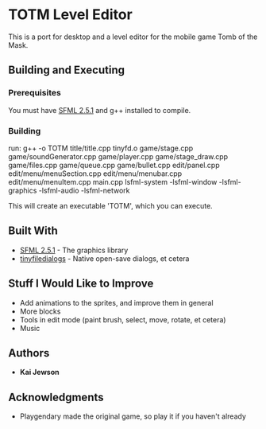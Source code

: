 # TOTM Level Editor

This is a port for desktop and a level editor for the mobile game Tomb of the Mask.

## Building and Executing

### Prerequisites

You must have [SFML 2.5.1](https://www.sfml-dev.org/download/sfml/2.5.1/) and g++ installed to compile.

### Building

run:
g++ -o TOTM title/title.cpp tinyfd.o game/stage.cpp game/soundGenerator.cpp game/player.cpp game/stage_draw.cpp game/files.cpp game/queue.cpp game/bullet.cpp edit/panel.cpp edit/menu/menuSection.cpp edit/menu/menubar.cpp edit/menu/menuItem.cpp main.cpp lsfml-system -lsfml-window -lsfml-graphics -lsfml-audio -lsfml-network 

This will create an executable 'TOTM', which you can execute.

## Built With

* [SFML 2.5.1](https://www.sfml-dev.org/) - The graphics library
* [tinyfiledialogs](https://sourceforge.net/projects/tinyfiledialogs/) - Native open-save dialogs, et cetera

## Stuff I Would Like to Improve

* Add animations to the sprites, and improve them in general
* More blocks
* Tools in edit mode (paint brush, select, move, rotate, et cetera)
* Music

## Authors

* **Kai Jewson**

## Acknowledgments

* Playgendary made the original game, so play it if you haven't already
